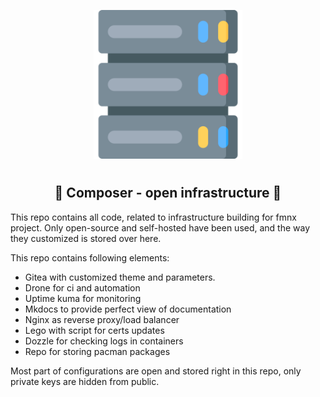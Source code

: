 <p align="center">
<img style="align: center; padding-left: 10px; padding-right: 10px; padding-bottom: 10px;" width="238px" height="238px" src="logo.png" />
</p>

<h2 align="center">💾 Composer - open infrastructure 💾</h2>

This repo contains all code, related to infrastructure building for fmnx project. Only open-source and self-hosted have been used, and the way they customized is stored over here.

This repo contains following elements:

- Gitea with customized theme and parameters.
- Drone for ci and automation
- Uptime kuma for monitoring
- Mkdocs to provide perfect view of documentation
- Nginx as reverse proxy/load balancer
- Lego with script for certs updates
- Dozzle for checking logs in containers
- Repo for storing pacman packages

Most part of configurations are open and stored right in this repo, only private keys are hidden from public.
